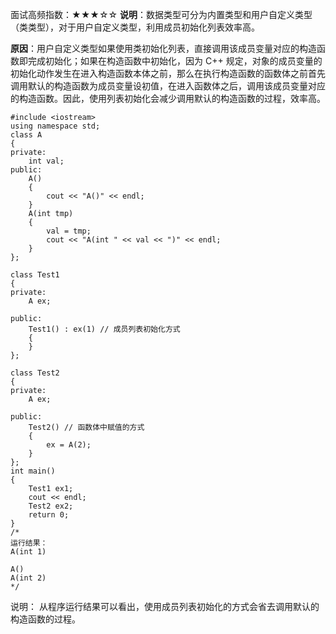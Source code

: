 面试高频指数：★★★☆☆
**说明**：数据类型可分为内置类型和用户自定义类型（类类型），对于用户自定义类型，利用成员初始化列表效率高。

**原因**：用户自定义类型如果使用类初始化列表，直接调用该成员变量对应的构造函数即完成初始化；如果在构造函数中初始化，因为 C++ 规定，对象的成员变量的初始化动作发生在进入构造函数本体之前，那么在执行构造函数的函数体之前首先调用默认的构造函数为成员变量设初值，在进入函数体之后，调用该成员变量对应的构造函数。因此，使用列表初始化会减少调用默认的构造函数的过程，效率高。


```
#include <iostream>
using namespace std;
class A
{
private:
    int val;
public:
    A()
    {
        cout << "A()" << endl;
    }
    A(int tmp)
    {
        val = tmp;
        cout << "A(int " << val << ")" << endl;
    }
};

class Test1
{
private:
    A ex;

public:
    Test1() : ex(1) // 成员列表初始化方式
    {
    }
};

class Test2
{
private:
    A ex;

public:
    Test2() // 函数体中赋值的方式
    {
        ex = A(2);
    }
};
int main()
{
    Test1 ex1;
    cout << endl;
    Test2 ex2;
    return 0;
}
/*
运行结果：
A(int 1)

A()
A(int 2)
*/
```

说明：
从程序运行结果可以看出，使用成员列表初始化的方式会省去调用默认的构造函数的过程。

